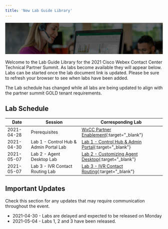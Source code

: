 ```yaml
---
title: 'New Lab Guide Library'
---
```


![Banner](images/wxccbanner.jpg)

Welcome to the Lab Guide Library for the 2021 Cisco Webex Contact Center Technical Partner Summit. As labs become available they will appear below. Labs can be started once the lab document link is updated. Please be sure to refresh your browser to see when labs have been added.

The Lab schedule has changed while all labs are being updated to align with the partner summit GOLD tenant requirements.

## Lab Schedule

| Date       | Session                                | Corresponding Lab                                                                                      |
| ---------- | -------------------------------------- | ------------------------------------------------------------------------------------------------------ |
| 2021-04-28 | Prerequisites                          | [WxCC Partner Enablement](https://cisco.sharepoint.com/sites/WxCCPartnerEnablement){:target="\_blank"} |
| 2021-04-30 | Lab 1 - Control Hub & Admin Portal Lab | [Lab 1 - Control Hub & Admin Portal](labsnew/Lab1.md){:target="\_blank"}                               |
| 2021-05-07 | Lab 2 - Agent Desktop Lab              | [Lab 2 - Customizing Agent Desktop](labsnew/Lab2AgentDesktop.md){:target="\_blank"}                    |
| 2021-05-07 | Lab 3 - IVR Contact Routing Lab        | [Lab 3 - IVR Contact Routing](labsnew/Lab3.md){:target="\_blank"}                                      |

## Important Updates

Check this section for any updates that may require communication throughout the event.

- 2021-04-30 - Labs are delayed and expected to be released on Monday
- 2021-05-04 - Labs 1, 2 and 3 have been released.
